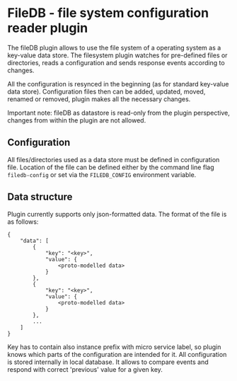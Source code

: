 # FileDB - file system configuration reader plugin

The fileDB plugin allows to use the file system of a operating system as a key-value data store. The filesystem
plugin watches for pre-defined files or directories, reads a configuration and sends response events according
to changes.

All the configuration is resynced in the beginning (as for standard key-value data store). Configuration files
then can be added, updated, moved, renamed or removed, plugin makes all the necessary changes.

Important note: fileDB as datastore is read-only from the plugin perspective, changes from within the plugin
are not allowed.

## Configuration

All files/directories used as a data store must be defined in configuration file. Location of the file
can be defined either by the command line flag `filedb-config` or set via the `FILEDB_CONFIG`
environment variable.

## Data structure

Plugin currently supports only json-formatted data. The format of the file is as follows:

```
{
    "data": [
        {
            "key": "<key>",
            "value": {
                <proto-modelled data>
            }
        },
        {
            "key": "<key>",
            "value": {
                <proto-modelled data>
            }
        },
        ...
    ]
}

``` 

Key has to contain also instance prefix with micro service label, so plugin knows which parts of the configuration 
are intended for it. All configuration is stored internally in local database. It allows to compare events and 
respond with correct 'previous' value for a given key. 

